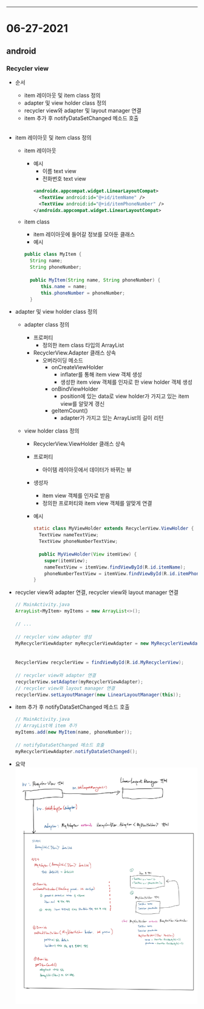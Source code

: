
---

# 06-27-2021

## android
### Recycler view

  - 순서
    - item 레이아웃 및 item class 정의
    - adapter 및 view holder class 정의
    - recycler view와 adapter 및 layout manager 연결
    - item 추가 후 notifyDataSetChanged 메소드 호출  
      <br />
  - item 레이아웃 및 item class 정의

    - item 레이아웃
      - 예시
        - 이름 text view
        - 전화번호 text view
        ```xml
        <androidx.appcompat.widget.LinearLayoutCompat>
          <TextView android:id="@+id/itemName" />
          <TextView android:id="@+id/itemPhoneNumber" />
        </androidx.appcompat.widget.LinearLayoutCompat>
        ```
    - item class

      - item 레이아웃에 들어갈 정보를 모아둔 클래스
      - 예시

      ```java
      public class MyItem {
        String name;
        String phoneNumber;

        public MyItem(String name, String phoneNumber) {
            this.name = name;
            this.phoneNumber = phoneNumber;
        }
      ```

  - adapter 및 view holder class 정의

    - adapter class 정의
      - 프로퍼티
        - 정의한 item class 타입의 ArrayList
      - RecyclerView.Adapter 클래스 상속
        - 오버라이딩 메소드
          - onCreateViewHolder
            - inflater를 통해 item view 객체 생성
            - 생성한 item view 객체를 인자로 한 view holder 객체 생성
          - onBindViewHolder
            - position에 있는 data로 view holder가 가지고 있는 item view를 알맞게 갱신
          - geItemCount()
            - adapter가 가지고 있는 ArrayList의 길이 리턴
    - view holder class 정의

      - RecyclerView.ViewHolder 클래스 상속
      - 프로퍼티
        - 아이템 레이아웃에서 데이터가 바뀌는 뷰
      - 생성자
        - item view 객체를 인자로 받음
        - 정의한 프로퍼티와 item view 객체를 알맞게 연결
      - 예시

        ```java
        static class MyViewHolder extends RecyclerView.ViewHolder {
          TextView nameTextView;
          TextView phoneNumberTextView;

          public MyViewHolder(View itemView) {
            super(itemView);
            nameTextView = itemView.findViewById(R.id.itemName);
            phoneNumberTextView = itemView.findViewById(R.id.itemPhoneNumber);
        }
        ```

  - recycler view와 adapter 연결, recycler view와 layout manager 연결

    ```java
    // MainActivity.java
    ArrayList<MyItem> myItems = new ArrayList<>();

    // ...

    // recycler view adapter 생성
    MyRecyclerViewAdapter myRecyclerViewAdapter = new MyRecyclerViewAdapter(myItems);


    RecyclerView recyclerView = findViewById(R.id.MyRecyclerView);

    // recycler view와 adapter 연결
    recyclerView.setAdapter(myRecyclerViewAdapter);
    // recycler view와 layout manager 연결
    recyclerView.setLayoutManager(new LinearLayoutManager(this));
    ```

  - item 추가 후 notifyDataSetChanged 메소드 호출

    ```java
    // MainActivity.java
    // ArrayList에 item 추가
    myItems.add(new MyItem(name, phoneNumber));

    // notifyDataSetChanged 메소드 호출
    myRecyclerViewAdapter.notifyDataSetChanged();
    ```

  - 요약
    ![Recycler view summary, recycler view summary image](./assets/images/recycler_view_summary.jpg)
